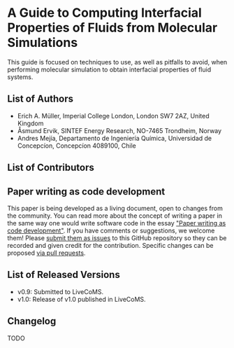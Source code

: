 # A Guide to Computing Interfacial Properties of Fluids from Molecular Simulations
This guide is focused on techniques to use, as well as pitfalls to avoid,
when performing molecular simulation to obtain interfacial properties of fluid systems.

## List of Authors

- Erich A. Müller, Imperial College London, London SW7 2AZ, United Kingdom
- Åsmund Ervik, SINTEF Energy Research, NO-7465 Trondheim, Norway
- Andres Mejía, Departamento de Ingeniería Química, Universidad de Concepcíon, Concepcíon 4089100, Chile

## List of Contributors
<!-- We suggest listing contributers in order of addition. -->

## Paper writing as code development
<!-- This discussion is so that people know how to contribute to your document. -->
This paper is being developed as a living document, open to changes from the community. You can read more about the concept of writing a paper in the same way one would write software code in the essay ["Paper writing as code development"](https://livecomsjournal.github.io/about/paper_code/). If you have comments or suggestions, we welcome them! Please [submit them as issues](https://guides.github.com/features/issues/) to this GitHub repository so they can be recorded and given credit for the contribution. Specific changes can be proposed [via pull requests](https://help.github.com/articles/about-pull-requests/).

## List of Released Versions
<!-- update this when you decide to release a version either by preprint or when submitted to LiveCoMS-->
- v0.9: Submitted to LiveCoMS.
- v1.0: Release of v1.0 published in LiveCoMS.


## Changelog
<!-- Here, record summaries of important changes. A granular discussion of changes will be kept in GitHub by issue tracking.-->
TODO
